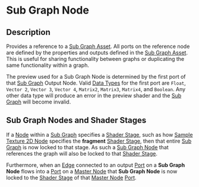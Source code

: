 # Sub Graph Node

## Description

Provides a reference to a [Sub Graph Asset](Sub-graph-Asset.md). All ports on the reference node are defined by the properties and outputs defined in the [Sub Graph Asset](Sub-graph-Asset.md). This is useful for sharing functionality between graphs or duplicating the same functionality within a graph.

The preview used for a Sub Graph Node is determined by the first port of that [Sub Graph](Sub-graph.md) Output Node. Valid [Data Types](Data-Types.md) for the first port are `Float`, `Vector 2`, `Vector 3`, `Vector 4`, `Matrix2`, `Matrix3`, `Matrix4`, and `Boolean`. Any other data type will produce an error in the preview shader and the [Sub Graph](Sub-graph.md) will become invalid. 

## Sub Graph Nodes and Shader Stages

If a [Node](Node.md) within a [Sub Graph](Sub-graph.md) specifies a [Shader Stage](Shader-Stage.md), such as how [Sample Texture 2D Node](Sample-Texture-2D-Node.md) specifies the **fragment** [Shader Stage](Shader-Stage.md), then that entire [Sub Graph](Sub-graph.md) is now locked to that stage. As such a [Sub Graph Node](Sub-graph-Node.md) that references the graph will also be locked to that [Shader Stage](Shader-Stage.md).

Furthermore, when an [Edge](Edge.md) connected to an output [Port](Port.md) on a **Sub Graph Node** flows into a [Port](Port.md) on a [Master Node](Master-Node.md) that **Sub Graph Node** is now locked to the [Shader Stage](Shader-Stage.md) of that [Master Node](Master-Node.md) [Port](Port.md). 
